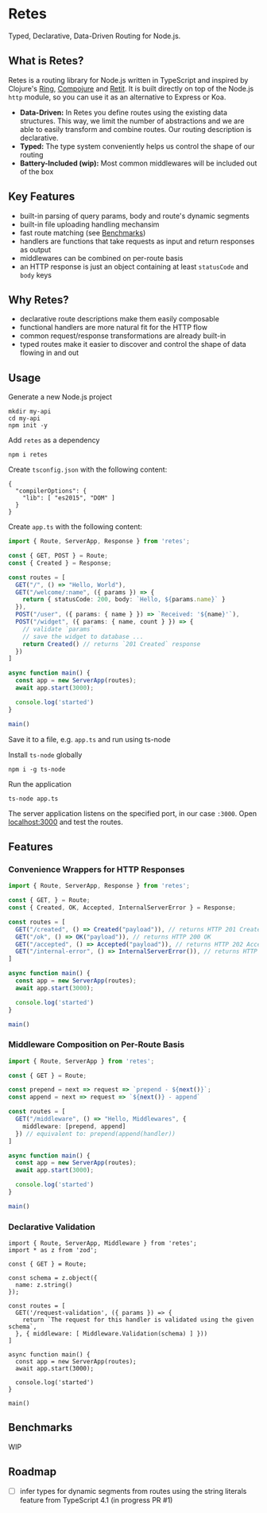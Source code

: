 # Retes

Typed, Declarative, Data-Driven Routing for Node.js.

## What is Retes?

Retes is a routing library for Node.js written in TypeScript and inspired by Clojure's [Ring](https://github.com/ring-clojure/ring), [Compojure](https://github.com/weavejester/compojure) and [Retit](https://github.com/metosin/reitit). It is built directly on top of the Node.js `http` module, so you can use it as an alternative to Express or Koa.

- **Data-Driven:** In Retes you define routes using the existing data structures. This way, we limit the number of abstractions and we are able to easily transform and combine routes. Our routing description is declarative.
- **Typed:** The type system conveniently helps us control the shape of our routing
- **Battery-Included (wip):** Most common middlewares will be included out of the box

## Key Features

* built-in parsing of query params, body and route's dynamic segments
* built-in file uploading handling mechansim
* fast route matching (see [Benchmarks](#benchmarks))
* handlers are functions that take requests as input and return responses as output
* middlewares can be combined on per-route basis
* an HTTP response is just an object containing at least `statusCode` and `body` keys

## Why Retes?

* declarative route descriptions make them easily composable
* functional handlers are more natural fit for the HTTP flow
* common request/response transformations are already built-in
* typed routes make it easier to discover and control the shape of data flowing in and out

## Usage

Generate a new Node.js project

```
mkdir my-api
cd my-api
npm init -y
```

Add `retes` as a dependency

```
npm i retes
```

Create `tsconfig.json` with the following content:

```
{
  "compilerOptions": {
    "lib": [ "es2015", "DOM" ]
  }
}
```

Create `app.ts` with the following content:

```ts
import { Route, ServerApp, Response } from 'retes';

const { GET, POST } = Route;
const { Created } = Response;

const routes = [
  GET("/", () => "Hello, World"),
  GET("/welcome/:name", ({ params }) => {
    return { statusCode: 200, body: `Hello, ${params.name}` }
  }),
  POST("/user", ({ params: { name } }) => `Received: '${name}'`),
  POST("/widget", ({ params: { name, count } }) => {
    // validate `params`
    // save the widget to database ...
    return Created() // returns `201 Created` response
  })
]

async function main() {
  const app = new ServerApp(routes);
  await app.start(3000);

  console.log('started')
}

main()
```

Save it to a file, e.g. `app.ts` and run using ts-node

Install `ts-node` globally

```
npm i -g ts-node
```

Run the application

```
ts-node app.ts
```

The server application listens on the specified port, in our case `:3000`. Open [localhost:3000](http://localhost:3000) and test the routes.

## Features

### Convenience Wrappers for HTTP Responses

```ts
import { Route, ServerApp, Response } from 'retes';

const { GET, } = Route;
const { Created, OK, Accepted, InternalServerError } = Response;

const routes = [
  GET("/created", () => Created("payload")), // returns HTTP 201 Created
  GET("/ok", () => OK("payload")), // returns HTTP 200 OK
  GET("/accepted", () => Accepted("payload")), // returns HTTP 202 Accepted
  GET("/internal-error", () => InternalServerError()), // returns HTTP 500 Internal Server Error
]

async function main() {
  const app = new ServerApp(routes);
  await app.start(3000);

  console.log('started')
}

main()
```

### Middleware Composition on Per-Route Basis

```ts
import { Route, ServerApp } from 'retes';

const { GET } = Route;

const prepend = next => request => `prepend - ${next()}`;
const append = next => request => `${next()} - append`

const routes = [
  GET("/middleware", () => "Hello, Middlewares", {
    middleware: [prepend, append]
  }) // equivalent to: prepend(append(handler))
]

async function main() {
  const app = new ServerApp(routes);
  await app.start(3000);

  console.log('started')
}

main()
```

### Declarative Validation

```tsx
import { Route, ServerApp, Middleware } from 'retes';
import * as z from 'zod';

const { GET } = Route;

const schema = z.object({
  name: z.string()
});

const routes = [
  GET('/request-validation', ({ params }) => {
    return `The request for this handler is validated using the given schema`,
  }, { middleware: [ Middleware.Validation(schema) ] }))
]

async function main() {
  const app = new ServerApp(routes);
  await app.start(3000);

  console.log('started')
}

main()
```

## Benchmarks

WIP


## Roadmap

- [ ] infer types for dynamic segments from routes using the string literals feature from TypeScript 4.1 (in progress PR #1)
